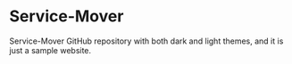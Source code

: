 # Service-Mover
Service-Mover GitHub repository with both dark and light themes, and it is just a sample website.
